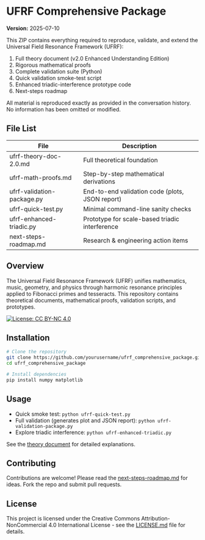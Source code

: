 
# UFRF Comprehensive Package
**Version:** 2025-07-10

This ZIP contains everything required to reproduce, validate, and extend the Universal Field Resonance Framework (UFRF):

1. Full theory document (v2.0 Enhanced Understanding Edition)
2. Rigorous mathematical proofs
3. Complete validation suite (Python)
4. Quick validation smoke-test script
5. Enhanced triadic-interference prototype code
6. Next-steps roadmap

All material is reproduced exactly as provided in the conversation history. No information has been omitted or modified.

## File List
| File | Description |
|------|-------------|
| ufrf-theory-doc-2.0.md | Full theoretical foundation |
| ufrf-math-proofs.md | Step-by-step mathematical derivations |
| ufrf-validation-package.py | End-to-end validation code (plots, JSON report) |
| ufrf-quick-test.py | Minimal command-line sanity checks |
| ufrf-enhanced-triadic.py | Prototype for scale-based triadic interference |
| next-steps-roadmap.md | Research & engineering action items |

## Overview
The Universal Field Resonance Framework (UFRF) unifies mathematics, music, geometry, and physics through harmonic resonance principles applied to Fibonacci primes and tesseracts. This repository contains theoretical documents, mathematical proofs, validation scripts, and prototypes.

[![License: CC BY-NC 4.0](https://img.shields.io/badge/License-CC%20BY--NC%204.0-lightgrey.svg)](https://creativecommons.org/licenses/by-nc/4.0/)

## Installation
```bash
# Clone the repository
git clone https://github.com/yourusername/ufrf_comprehensive_package.git
cd ufrf_comprehensive_package

# Install dependencies
pip install numpy matplotlib
```

## Usage
- Quick smoke test: `python ufrf-quick-test.py`
- Full validation (generates plot and JSON report): `python ufrf-validation-package.py`
- Explore triadic interference: `python ufrf-enhanced-triadic.py`

See the [theory document](ufrf-theory-doc-2.0.md) for detailed explanations.

## Contributing
Contributions are welcome! Please read the [next-steps-roadmap.md](next-steps-roadmap.md) for ideas. Fork the repo and submit pull requests.

## License
This project is licensed under the Creative Commons Attribution-NonCommercial 4.0 International License - see the [LICENSE.md](LICENSE.md) file for details.
